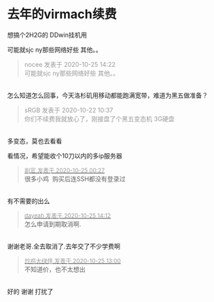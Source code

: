 # 去年的virmach续费


想搞个2H2G的 DDwin挂机用<img id="aimg_w36Zn" onclick="zoom(this, this.src, 0, 0, 0)" class="zoom" src="https://cdn.jsdelivr.net/gh/hishis/forum-master/public/images/patch.gif" onmouseover="img_onmouseoverfunc(this)" onload="thumbImg(this)" border="0" alt="" />

可能就sjc ny那些网络好些 其他。。<img src="static/image/smiley/default/lol.gif" smilieid="12" border="0" alt="" /><img src="static/image/smiley/default/lol.gif" smilieid="12" border="0" alt="" />

<div class="quote"><blockquote><font color="#999999">nocee 发表于 2020-10-25 14:22</font><br />
<font color="#999999">可能就sjc ny那些网络好些 其他。。</font></blockquote></div><br />
怎么知道怎么回事，今天洛杉矶用移动都能跑满宽带，难道为黑五做准备？

<div class="quote"><blockquote><font color="#999999">sRGB 发表于 2020-10-22 10:37</font><br />
<font color="#999999">你们不续费我就放心了，刚接盘了个黑五变态机 3G硬盘</font></blockquote></div><br />
多变态，莫也去看看

看情况，希望能收个10刀以内的多ip服务器

<div class="quote"><blockquote><font size="2"><a href="https://www.hostloc.com/forum.php?mod=redirect&amp;goto=findpost&amp;pid=9348344&amp;ptid=756941" target="_blank"><font color="#999999">判官 发表于 2020-10-25 00:27</font></a></font><br />
很多小鸡&nbsp;&nbsp;购买后连SSH都没有登录过</blockquote></div><br />
有不需要的出么

<div class="quote"><blockquote><font size="2"><a href="https://www.hostloc.com/forum.php?mod=redirect&amp;goto=findpost&amp;pid=9349781&amp;ptid=756941" target="_blank"><font color="#999999">dayeah 发表于 2020-10-25 14:12</font></a></font><br />
怎么申请到期取消啊.</blockquote></div><br />
谢谢老哥.全去取消了.去年交了不少学费啊

<div class="quote"><blockquote><font size="2"><a href="https://www.hostloc.com/forum.php?mod=redirect&amp;goto=findpost&amp;pid=9349523&amp;ptid=756941" target="_blank"><font color="#999999">炒鸡大绿怪 发表于 2020-10-25 13:00</font></a></font><br />
不知道价，也不太想出</blockquote></div><br />
好的 谢谢 打扰了
